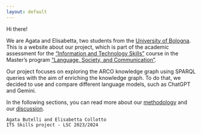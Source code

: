```yaml
---
layout: default
---
```


Hi there!

We are Agata and Elisabetta, two students from the [University of Bologna](https://www.unibo.it/en).
This is a website about our project, which is part of the academic assessment for the [“Information and Technology Skills”](./https://www.unibo.it/it/studiare/dottorati-master-specializzazioni-e-altra-formazione/insegnamenti/insegnamento/2023/402023) course in the Master’s program [“Language, Society, and Communication”](./https://corsi.unibo.it/2cycle/LanguageSocietyCommunication/index.html). 

Our project focuses on exploring the ARCO knowledge graph using SPARQL queries with the aim of enriching the knowledge graph.
To do that, we decided to use and compare different language models, such as ChatGPT and Gemini.

In the following sections, you can read more about our [methodology](./another-page.html) and our [discussion](./another-page2.html). 





```
Agata Butelli and Elisabetta Collotto
ITS Skills project - LSC 2023/2024
```
